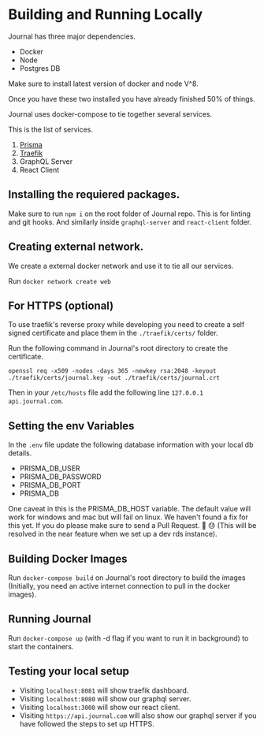 # Building and Running Locally

Journal has three major dependencies.

* Docker
* Node
* Postgres DB

Make sure to install latest version of docker and node V^8.

Once you have these two installed you have already finished 50% of things.

Journal uses docker-compose to tie together several services.

This is the list of services.

1. [Prisma](https://www.prisma.io/)
2. [Traefik](https://traefik.io/)
3. GraphQL Server
4. React Client

## Installing the requiered packages.

Make sure to run `npm i` on the root folder of Journal repo. This is for linting and git hooks.
And similarly inside `graphql-server` and `react-client` folder.

## Creating external network.

We create a external docker network and use it to tie all our services.

Run `docker network create web`

## For HTTPS (optional)

To use traefik's reverse proxy while developing you need to create a self signed certificate and place them in the `./traefik/certs/` folder.

Run the following command in Journal's root directory to create the certificate.

`openssl req -x509 -nodes -days 365 -newkey rsa:2048 -keyout ./traefik/certs/journal.key -out ./traefik/certs/journal.crt`

Then in your `/etc/hosts` file add the following line `127.0.0.1  api.journal.com`.

## Setting the env Variables

In the `.env` file update the following database information with your local db details.

* PRISMA_DB_USER
* PRISMA_DB_PASSWORD
* PRISMA_DB_PORT
* PRISMA_DB

One caveat in this is the PRISMA_DB_HOST variable. The default value will work for windows and mac but will fail on linux. We haven't found a fix for this yet.
If you do please make sure to send a Pull Request. 🙏 😓 (This will be resolved in the near feature when we set up a dev rds instance).

## Building Docker Images

Run `docker-compose build` on Journal's root directory to build the images (Initially, you need an active internet connection to pull in the docker images).

## Running Journal

Run `docker-compose up` (with -d flag if you want to run it in background) to start the containers.

## Testing your local setup

* Visiting `localhost:8081` will show traefik dashboard.
* Visiting `localhost:8080` will show our graphql server.
* Visiting `localhost:3000` will show our react client.
* Visiting `https://api.journal.com` will also show our graphql server if you have followed the steps to set up HTTPS.
